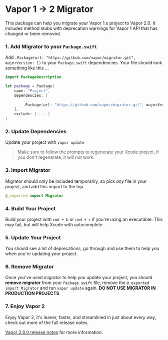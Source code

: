 # Vapor 1 -> 2 Migrator

This package can help you migrate your Vapor 1.x project to Vapor 2.0. It includes method stubs with deprecation warnings for Vapor 1 API that has changed or been removed.

### 1. Add Migrator to your `Package.swift`

Add `.Package(url: "https://github.com/vapor/migrator.git", majorVersion: 1)` to your `Package.swift` dependencies. Your file should look something like this ...

```swift
import PackageDescription

let package = Package(
    name: "Project",
    dependencies: [
        ...
        .Package(url: "https://github.com/vapor/migrator.git", majorVersion: 1)
    ],
    exclude: [ ... ]
)
```

### 2. Update Dependencies

Update your project with `vapor update`

> Make sure to follow the prompts to regenerate your Xcode project, if you don't regenerate, it will _not_ work.

### 3. Import Migrator

Migrator should only be included temporarily, so pick _any_ file in your project, and add this import to the top.

```swift
@_exported import Migrator
```

### 4. Build Your Project

Build your project with `cmd + b` or `cmd + r` if you're using an executable. This may fail, but will help Xcode with autocomplete.

### 5. Update Your Project

You should see a lot of deprecations, go through and use them to help you when you're updating your project.

### 6. Remove Migrator

Once you've used migrator to help you update your project, you should **remove migrator** from your `Package.swift` file, remove the `@_exported import Migrator` and run `vapor update` again. **DO NOT USE MIGRATOR IN PRODUCTION PROJECTS**

### 7. Enjoy Vapor 2

Enjoy Vapor 2, it's leaner, faster, and streamlined in just about every way, check out more of the full release notes.

[Vapor 2.0.0 release notes](https://github.com/vapor/vapor/releases/tag/2.0.0) for more information.
